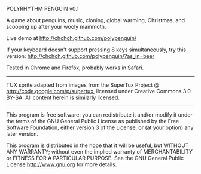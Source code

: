 POLYRHYTHM PENGUIN v0.1

A game about penguins, music, cloning, global warming, Christmas, and scooping 
up after your wooly mammoth.

Live demo at http://chchch.github.com/polypenguin/

If your keyboard doesn't support pressing 8 keys simultaneously, try this 
version: http://chchch.github.com/polypenguin/?as_in=beer

Tested in Chrome and Firefox, probably works in Safari.

---

TUX sprite adapted from images from the SuperTux Project @
<http://code.google.com/p/supertux>, licensed under Creative 
Commons 3.0 BY-SA. All content herein is similarly licensed.

---

This program is free software: you can redistribute it and/or modify
it under the terms of the GNU General Public License as published by
the Free Software Foundation, either version 3 of the License, or
(at your option) any later version.

This program is distributed in the hope that it will be useful,
but WITHOUT ANY WARRANTY; without even the implied warranty of
MERCHANTABILITY or FITNESS FOR A PARTICULAR PURPOSE.  See the
GNU General Public License <http://www.gnu.org> for more details.
